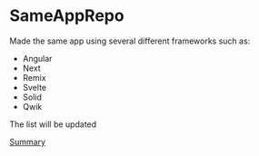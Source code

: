 # SameAppRepo

Made the same app using several different frameworks such as:

- Angular
- Next
- Remix
- Svelte
- Solid
- Qwik

The list will be updated

[Summary](./Summary.md)